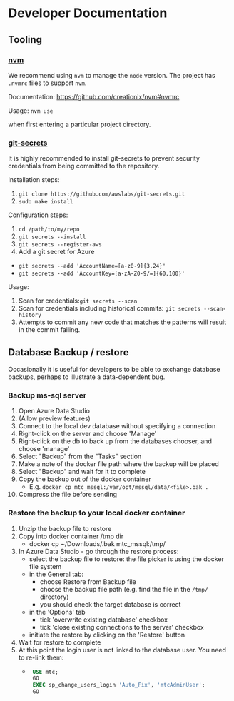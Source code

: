 # Developer Documentation

## Tooling

### [nvm](https://github.com/creationix/nvm)

We recommend using `nvm` to manage the `node` version.  The project has `.nvmrc` files to support `nvm`.

Documentation: https://github.com/creationix/nvm#nvmrc

Usage: `nvm use`

when first entering a particular project directory.

### [git-secrets](https://github.com/awslabs/git-secrets) 

It is highly recommended to install git-secrets to prevent security credentials from being committed to the repository.

Installation steps:

1.  ``git clone https://github.com/awslabs/git-secrets.git``
2.  ``sudo make install`` 

Configuration steps:

1. ``cd /path/to/my/repo``
2. ``git secrets --install``
3. ``git secrets --register-aws``
4. Add a git secret for Azure 
  - ``git secrets --add 'AccountName=[a-z0-9]{3,24}'``
  - ``git secrets --add 'AccountKey=[a-zA-Z0-9/=]{60,100}'``
  
Usage:

1. Scan for credentials:``git secrets --scan``
2. Scan for credentials including historical commits: ``git secrets --scan-history``
3. Attempts to commit any new code that matches the patterns will result in the commit failing.  



## Database Backup / restore

Occasionally it is useful for developers to be able to exchange database backups, perhaps to 
illustrate a data-dependent bug.

### Backup ms-sql server

1. Open Azure Data Studio
2. (Allow preview features)
2. Connect to the local dev database without specifying a connection
3. Right-click on the server and choose 'Manage'
4. Right-click on the db to back up from the databases chooser, and choose 'manage'
5. Select "Backup" from the "Tasks" section
6. Make a note of the docker file path where the backup will be placed
7. Select "Backup" and wait for it to complete
8. Copy the backup out of the docker container
    * E.g. `docker cp mtc_mssql:/var/opt/mssql/data/<file>.bak .`
9. Compress the file before sending

### Restore the backup to your local docker container

1. Unzip the backup file to restore
2. Copy into docker container /tmp dir
   *  docker cp ~/Downloads/<file>.bak mtc_mssql:/tmp/
3. In Azure Data Studio - go through the restore process:
    * select the backup file to restore: the file picker is using the docker file system 
    * in the General tab:
        * choose Restore from Backup file
        * choose the backup file path (e.g. find the file in the `/tmp/` directory)
        * you should check the target database is correct          
    * in the 'Options' tab 
        * tick 'overwrite existing database' checkbox
        * tick 'close existing connections to the server' checkbox
    * initiate the restore by clicking on the 'Restore' button
4. Wait for restore to complete
5. At this point the login user is not linked to the database user. You need to re-link 
   them:
   * ```SQL
      USE mtc; 
      GO
      EXEC sp_change_users_login 'Auto_Fix', 'mtcAdminUser';
      GO
      ```
   
